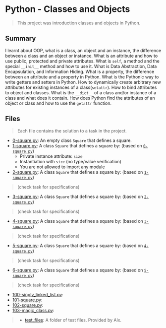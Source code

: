 # Python - Classes and Objects

> This project was introduction classes and objects in Python.

## Summary

I learnt about OOP, what is a class, an object and an instance, the difference between a class and an object or instance. What is an attribute and how to use public, protected and private attributes. What is `self`, a method and the special `__init__` method and how to use it. What is Data Abstraction, Data Encapsulation, and Information Hiding. What is a property, the difference between an attribute and a property in Python. What is the Pythonic way to write getters and setters in Python. How to dynamically create arbitrary new attributes for existing instances of a class(`setattr`). How to bind attributes to object and classes. What is the `__dict__` of a class and/or instance of a class and what does it contain. How does Python find the attributes of an object or class and how to use the `getattr` function.

## Files

> Each file contains the solution to a task in the project.

- [0-square.py](https://github.com/Ebube-Ochemba/alx-higher_level_programming/blob/master/0x06-python-classes/0-square.py): An empty class `Square` that defines a square.
- [1-square.py](https://github.com/Ebube-Ochemba/alx-higher_level_programming/blob/master/0x06-python-classes/1-square.py): A class `Square` that defines a square by: (based on [`0-square.py`](https://github.com/Ebube-Ochemba/alx-higher_level_programming/blob/master/0x06-python-classes/0-square.py))
	- Private instance attribute: `size`
	- Instantiation with `size` (no type/value verification)
	- You are not allowed to import any module
- [2-square.py](https://github.com/Ebube-Ochemba/alx-higher_level_programming/blob/master/0x06-python-classes/2-square.py):  A class `Square` that defines a square by: (based on [`1-square.py`](https://github.com/Ebube-Ochemba/alx-higher_level_programming/blob/master/0x06-python-classes/1-square.py))
> (check task for specifications)
- [3-square.py](https://github.com/Ebube-Ochemba/alx-higher_level_programming/blob/master/0x06-python-classes/3-square.py): A class `Square` that defines a square by: (based on [`2-square.py`](https://github.com/Ebube-Ochemba/alx-higher_level_programming/blob/master/0x06-python-classes/2-square.py))
> (check task for specifications)
- [4-square.py](https://github.com/Ebube-Ochemba/alx-higher_level_programming/blob/master/0x06-python-classes/4-square.py): A class `Square` that defines a square by: (based on [`3-square.py`](https://github.com/Ebube-Ochemba/alx-higher_level_programming/blob/master/0x06-python-classes/3-square.py))
> (check task for specifications)
- [5-square.py](https://github.com/Ebube-Ochemba/alx-higher_level_programming/blob/master/0x06-python-classes/5-square.py): A class `Square` that defines a square by: (based on [`4-square.py`](https://github.com/Ebube-Ochemba/alx-higher_level_programming/blob/master/0x06-python-classes/4-square.py))
> (check task for specifications)
- [6-square.py](https://github.com/Ebube-Ochemba/alx-higher_level_programming/blob/master/0x06-python-classes/6-square.py): A class `Square` that defines a square by: (based on [`5-square.py`](https://github.com/Ebube-Ochemba/alx-higher_level_programming/blob/master/0x06-python-classes/5-square.py))
> (check task for specifications)
- [100-singly_linked_list.py](https://github.com/Ebube-Ochemba/alx-higher_level_programming/blob/master/0x06-python-classes/100-singly_linked_list.py): 
- [101-square.py](https://github.com/Ebube-Ochemba/alx-higher_level_programming/blob/master/0x06-python-classes/101-square.py):
- [102-square.py](https://github.com/Ebube-Ochemba/alx-higher_level_programming/blob/master/0x06-python-classes/102-square.py):
- [103-magic_class.py](https://github.com/Ebube-Ochemba/alx-higher_level_programming/blob/master/0x06-python-classes/103-magic_class.py):

> - [test_files](https://github.com/Ebube-Ochemba/alx-higher_level_programming/blob/master/0x06-python-classes/test_files): A folder of test files. Provided by Alx.

